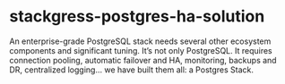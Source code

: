 # stackgress-postgres-ha-solution
An enterprise-grade PostgreSQL stack needs several other ecosystem components and significant tuning. It’s not only PostgreSQL. It requires connection pooling, automatic failover and HA, monitoring, backups and DR, centralized logging… we have built them all: a Postgres Stack.
